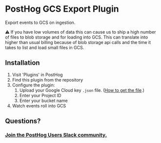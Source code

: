 # PostHog GCS Export Plugin

Export events to GCS on ingestion.

:warning: If you have low volumes of data this can cause us to ship a high number of files to blob storage and for loading into GCS. This can translate into higher than usual billing because of blob storage api calls and the time it takes to list and load small files in GCS.

## Installation

1. Visit 'Plugins' in PostHog
2. Find this plugin from the repository
3. Configure the plugin:
   1. Upload your Google Cloud key `.json` file. ([How to get the file](https://cloud.google.com/bigquery/docs/reference/libraries).)
   2. Enter your Project ID
   3. Enter your bucket name 
4. Watch events roll into GCS
   
## Questions?

### [Join the PostHog Users Slack community.](https://posthog.com/slack)
